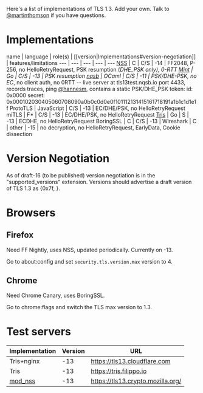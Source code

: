 Here's a list of implementations of TLS 1.3.  Add your own.  Talk to [@martinthomson](/martinthomson) if you have questions.

# Implementations

name | language | role(s) | [[version|Implementations#version-negotiation]] | features/limitations
--- | --- | --- | --- | ---
[NSS](https://hg.mozilla.org/projects/nss) | C | C/S | -14 | FF2048, P-256, no HelloRetryRequest, PSK resumption (*DHE_PSK only), 0-RTT
[Mint](https://github.com/bifurcation/mint) | Go | C/S | -13 | PSK resumption
[nqsb](https://github.com/mirleft/ocaml-tls/tree/tls13) | OCaml | C/S | -11 | PSK/DHE-PSK, no EC*, no client auth, no 0RTT -- live server at tls13test.nqsb.io port 4433, records traces, ping [@hannesm](https://github.com/hannesm), contains a static PSK/DHE_PSK token: id: 0x0000 secret: 0x000102030405060708090a0b0c0d0e0f101112131415161718191a1b1c1d1e1f
ProtoTLS | JavaScript | C/S | -13 | EC/DHE/PSK, no HelloRetryRequest
miTLS | F* | C/S | -13 | EC/DHE/PSK, no HelloRetryRequest
[Tris](https://github.com/cloudflare/tls-tris) | Go | S | -13 | ECDHE, no HelloRetryRequest
BoringSSL | C | C/S | -13 |
Wireshark | C | other | -15 | no decryption, no HelloRetryRequest, EarlyData, Cookie dissection

# Version Negotiation

As of draft-16 (to be published) version negotiation is in the "supported_versions" extension.
Versions should advertise a draft version of TLS 1.3 as {0x7f, <version-number>}.

# Browsers

## Firefox

Need FF Nightly, uses NSS, updated periodically. Currently on -13.

Go to about:config and set `security.tls.version.max` version to 4.

## Chrome

Need Chrome Canary, uses BoringSSL.

Go to chrome:flags and switch the TLS max version to 1.3.

# Test servers

Implementation | Version | URL
--- | --- | ---
Tris+nginx | -13 | https://tls13.cloudflare.com 
Tris | -13 | https://tris.filippo.io 
[mod_nss](https://fedorahosted.org/mod_nss/) | -13 | https://tls13.crypto.mozilla.org/ 
